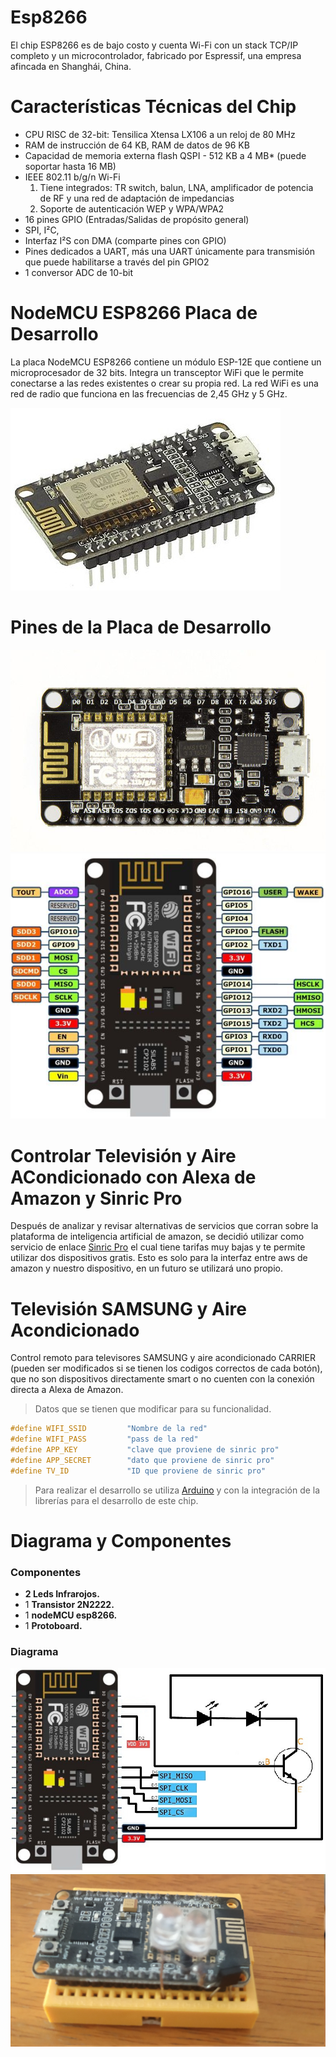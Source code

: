 # Esp8266
El chip ESP8266 es de bajo costo y cuenta Wi-Fi con un stack TCP/IP completo y un microcontrolador, fabricado por Espressif, una empresa afincada en Shanghái, China.

# Características Técnicas del Chip
- CPU RISC de 32-bit: Tensilica Xtensa LX106 a un reloj de 80 MHz
- RAM de instrucción de 64 KB, RAM de datos de 96 KB
- Capacidad de memoria externa flash QSPI - 512 KB a 4 MB* (puede soportar hasta 16 MB)
- IEEE 802.11 b/g/n Wi-Fi
   1. Tiene integrados: TR switch, balun, LNA, amplificador de potencia de RF y una red de adaptación de impedancias
   2. Soporte de autenticación WEP y WPA/WPA2
- 16 pines GPIO (Entradas/Salidas de propósito general)
- SPI, I²C,
- Interfaz I²S con DMA (comparte pines con GPIO)
- Pines dedicados a UART, más una UART únicamente para transmisión que puede habilitarse a través del pin GPIO2
- 1 conversor ADC de 10-bit

# NodeMCU ESP8266 Placa de Desarrollo
La placa NodeMCU ESP8266 contiene un módulo ESP-12E que contiene un microprocesador de 32 bits. Integra un transceptor WiFi que le permite conectarse a las redes existentes o crear su propia red.
La red WiFi es una red de radio que funciona en las frecuencias de 2,45 GHz y 5 GHz.

<img src="https://github.com/bernardosegura/esp8266Alexa/blob/master/img/module-nodemcu-esp8266.jpg?raw=true" />

# Pines de la Placa de Desarrollo 
<img src="https://github.com/bernardosegura/esp8266Alexa/blob/master/img/pines-nodemcu-esp8266.jpg?raw=true" />

<img src="https://github.com/bernardosegura/esp8266Alexa/blob/master/img/pinout-nodemcu-esp8266.jpg?raw=true" />

# Controlar Televisión y Aire ACondicionado con Alexa de Amazon y Sinric Pro
Después de analizar y revisar alternativas de servicios que corran sobre la plataforma de inteligencia artificial de amazon,  se decidió utilizar como servicio de enlace [Sinric Pro](https://sinric.pro/es-index.html) el cual tiene tarifas muy bajas y te permite utilizar dos dispositivos gratis. Esto es solo para la interfaz entre aws de amazon y nuestro dispositivo, en un futuro se utilizará uno propio.

# Televisión SAMSUNG y Aire Acondicionado
Control remoto para televisores SAMSUNG y aire acondicionado CARRIER (pueden ser modificados si se tienen los codigos correctos de cada botón), que no son dispositivos directamente smart o no cuenten con la conexión directa a Alexa de Amazon.

> Datos que se tienen que modificar para su funcionalidad.
```c
#define WIFI_SSID         "Nombre de la red"    
#define WIFI_PASS         "pass de la red"
#define APP_KEY           "clave que proviene de sinric pro"      
#define APP_SECRET        "dato que proviene de sinric pro"  
#define TV_ID             "ID que proviene de sinric pro"  
```
> Para realizar el desarrollo se utiliza [Arduino](https://www.arduino.cc/) y con la integración de la librerías para el desarrollo de este chip.

# Diagrama y Componentes
### Componentes
- **2 Leds Infrarojos.**
- 1 **Transistor 2N2222.**
- 1 **nodeMCU esp8266.**
- 1 **Protoboard.**

### Diagrama

<img src="https://github.com/bernardosegura/esp8266Alexa/blob/master/img/diagrama-nodemcu-esp8266.jpg?raw=true" />

<img src="https://github.com/bernardosegura/esp8266Alexa/blob/master/img/IMG_20210730_140147.jpg?raw=true" />
